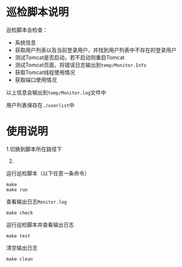 # 巡检脚本说明

巡检脚本会检查：
- 系统信息
- 获取用户列表以及当前登录用户，并找到用户列表中不存在的登录用户
- 测试Tomcat是否启动，若不启动则重启Tomcat
- 测试Tomcat页面，将错误日志输出到`temp/Monitor.Info`
- 获取Tomcat线程使用情况
- 获取端口使用情况

以上信息会输出到`temp/Monitor.log`文件中

用户列表保存在`./userlist`中

# 使用说明
1.切换到脚本所在路径下

2.

运行巡检脚本（以下任意一条命令）
```
make 
make run
```

查看输出日志`Monitor.log`
```
make check
```

运行巡检脚本并查看输出日志
```
make test
```

清空输出日志
```
make clean
```


